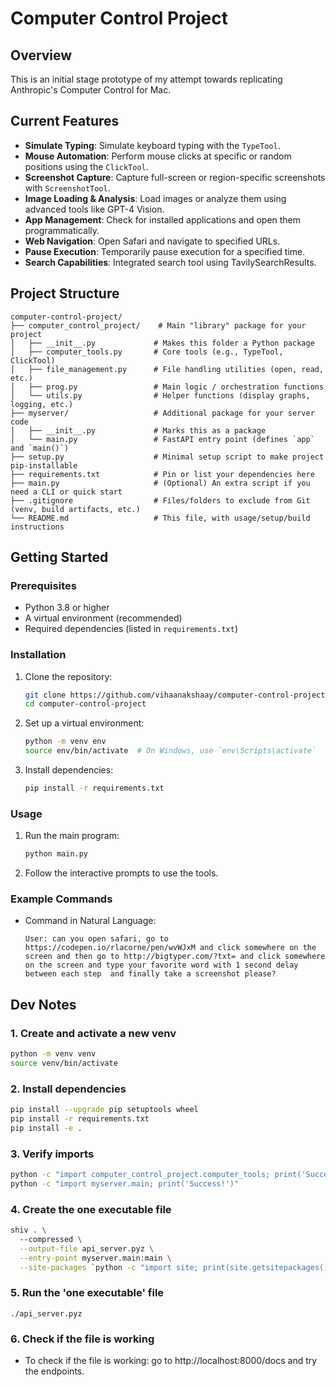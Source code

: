 # **Computer Control Project**

## **Overview**
This is an initial stage prototype of my attempt towards replicating Anthropic's Computer Control for Mac.

## **Current Features**
- **Simulate Typing**: Simulate keyboard typing with the `TypeTool`.
- **Mouse Automation**: Perform mouse clicks at specific or random positions using the `ClickTool`.
- **Screenshot Capture**: Capture full-screen or region-specific screenshots with `ScreenshotTool`.
- **Image Loading & Analysis**: Load images or analyze them using advanced tools like GPT-4 Vision.
- **App Management**: Check for installed applications and open them programmatically.
- **Web Navigation**: Open Safari and navigate to specified URLs.
- **Pause Execution**: Temporarily pause execution for a specified time.
- **Search Capabilities**: Integrated search tool using TavilySearchResults.

## **Project Structure**
```
computer-control-project/
├── computer_control_project/    # Main "library" package for your project
│   ├── __init__.py             # Makes this folder a Python package
│   ├── computer_tools.py       # Core tools (e.g., TypeTool, ClickTool)
│   ├── file_management.py      # File handling utilities (open, read, etc.)
│   ├── prog.py                 # Main logic / orchestration functions
│   └── utils.py                # Helper functions (display graphs, logging, etc.)
├── myserver/                   # Additional package for your server code
│   ├── __init__.py             # Marks this as a package
│   └── main.py                 # FastAPI entry point (defines `app` and `main()`)
├── setup.py                    # Minimal setup script to make project pip-installable
├── requirements.txt            # Pin or list your dependencies here
├── main.py                     # (Optional) An extra script if you need a CLI or quick start
├── .gitignore                  # Files/folders to exclude from Git (venv, build artifacts, etc.)
└── README.md                   # This file, with usage/setup/build instructions
```
## **Getting Started**

### **Prerequisites**
- Python 3.8 or higher
- A virtual environment (recommended)
- Required dependencies (listed in `requirements.txt`)

### **Installation**
1. Clone the repository:
   ```bash
   git clone https://github.com/vihaanakshaay/computer-control-project.git
   cd computer-control-project
   ```

2. Set up a virtual environment:
   ```bash
   python -m venv env
   source env/bin/activate  # On Windows, use `env\Scripts\activate`
   ```

3. Install dependencies:
   ```bash
   pip install -r requirements.txt
   ```

### **Usage**
1. Run the main program:
   ```bash
   python main.py
   ```

2. Follow the interactive prompts to use the tools.

### **Example Commands**
- Command in Natural Language:
  ```
  User: can you open safari, go to https://codepen.io/rlacorne/pen/wvWJxM and click somewhere on the screen and then go to http://bigtyper.com/?txt= and click somewhere on the screen and type your favorite word with 1 second delay between each step  and finally take a screenshot please?

  ```

## Dev Notes

### 1. Create and activate a new venv
```bash
python -m venv venv
source venv/bin/activate
```

### 2. Install dependencies
```bash
pip install --upgrade pip setuptools wheel
pip install -r requirements.txt
pip install -e .
```

### 3. Verify imports
```bash
python -c "import computer_control_project.computer_tools; print('Success!')"
python -c "import myserver.main; print('Success!')"
```

### 4. Create the one executable file
```bash
shiv . \        
  --compressed \
  --output-file api_server.pyz \
  --entry-point myserver.main:main \
  --site-packages `python -c "import site; print(site.getsitepackages()[0])"
```

### 5. Run the 'one executable' file
```
./api_server.pyz
```

### 6. Check if the file is working
- To check if the file is working: go to http://localhost:8000/docs and try the endpoints.